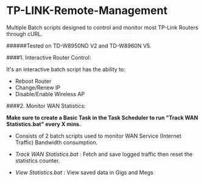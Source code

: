 TP-LINK-Remote-Management
=========================

Multiple Batch scripts designed to control and monitor most TP-Link Routers through cURL.

######Tested on TD-W8950ND V2 and TD-W8960N V5.

####1. Interactive Router Control:

  It's an interactive batch script has the ability to:

* Reboot Router
* Change/Renew IP
* Disable/Enable Wireless AP

####2. Monitor WAN Statistics:

 **Make sure to create a Basic Task in the Task Scheduler to run "Track WAN Statistics.bat" every X mins.**

- Consists of 2 batch scripts used to monitor WAN Service (Internet Traffic) Bandwidth consumption.

* *Track WAN Statistics.bat* : Fetch and save logged traffic then reset the statistics counter.

* *View Statistics.bat* : View saved data in Gigs and Megs
